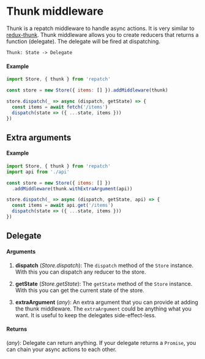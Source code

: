 # Thunk middleware

Thunk is a repatch middleware to handle async actions. It is very similar to [redux-thunk](https://www.npmjs.com/package/redux-thunk). Thunk middleware allows you to create reducers that returns a function (delegate). The delegate will be fired at dispatching.

`Thunk: State -> Delegate`

#### Example

```javascript
import Store, { thunk } from 'repatch'

const store = new Store({ items: [] }).addMiddleware(thunk)

store.dispatch(_ => async (dispatch, getState) => {
  const items = await fetch('/items')
  dispatch(state => ({ ...state, items }))
})
```

## Extra arguments

#### Example

```javascript
import Store, { thunk } from 'repatch'
import api from './api'

const store = new Store({ items: [] })
  .addMiddleware(thunk.withExtraArgument(api))

store.dispatch(_ => async (dispatch, getState, api) => {
  const items = await api.get('/items')
  dispatch(state => ({ ...state, items }))
})
```

## Delegate

#### Arguments

1) **dispatch** (*Store.dispatch*): The `dispatch` method of the `Store` instance. With this you can dispatch any reducer to the store.

2) **getState** (*Store.getState*): The `getState` method of the `Store` instance. With this you can get the current state of the store.

3) **extraArgument** (*any*): An extra argument that you can provide at adding the thunk middleware. The `extraArgument` could be anything what you want. It is useful to keep the delegates side-effect-less.

#### Returns

(*any*): Delegate can return anything. If your delegate returns a `Promise`, you can chain your async actions to each other.